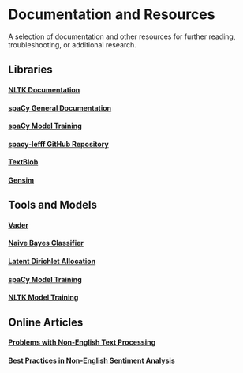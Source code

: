 # Documentation and Resources
A selection of documentation and other resources for further reading, troubleshooting, or additional research.

## Libraries

#### <a name="nltk"></a>[NLTK Documentation](https://www.nltk.org/)

#### <a name="spacy"></a>[spaCy General Documentation](https://spacy.io/api/doc)

#### [spaCy Model Training](https://spacy.io/usage/training)

#### [spacy-lefff GitHub Repository](https://github.com/sammous/spacy-lefff)

#### <a name="blob"></a>[TextBlob](https://textblob.readthedocs.io/en/dev/)

#### <a name="gensim"></a>[Gensim](https://radimrehurek.com/gensim/auto_examples/index.html#documentation)


## Tools and Models

#### <a name="vader"></a>[Vader](https://www.nltk.org/api/nltk.sentiment.html#module-nltk.sentiment.vader)

#### <a name="naive"></a>[Naive Bayes Classifier](https://www.nltk.org/api/nltk.sentiment.html#module-nltk.sentiment.sentiment_analyzer)

#### <a name="LDA"></a>[Latent Dirichlet Allocation](https://towardsdatascience.com/lda-topic-modeling-an-explanation-e184c90aadcd)

#### [spaCy Model Training](https://spacy.io/usage/training)

#### [NLTK Model Training](https://www.nltk.org/book/ch06.html)


## Online Articles

#### [Problems with Non-English Text Processing](https://medium.com/krakensystems-blog/text-processing-problems-with-non-english-languages-82822d0945dd) 

#### [Best Practices in Non-English Sentiment Analysis](https://towardsdatascience.com/to-translate-or-not-to-translate-best-practices-in-non-english-sentiment-analysis-144a53613913)

